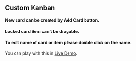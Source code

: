 ## Custom Kanban

#### New card can be created by **Add Card** button.

#### Locked card item can't be dragable.

#### To edit name of card or item please double click on the name.

You can play with this in [Live Demo](https://6230fc5119e42f1469b1f374--jovial-mestorf-80e8b7.netlify.app/).
